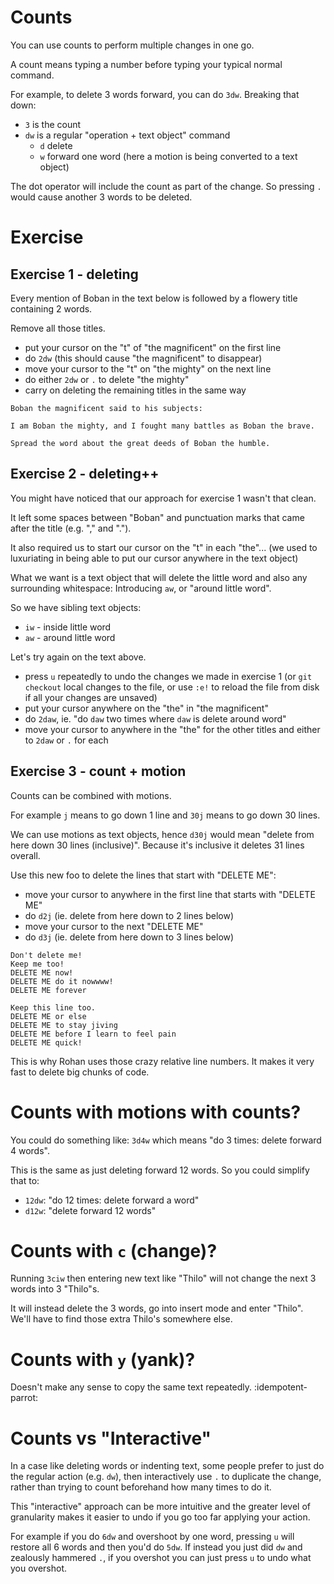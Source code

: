 # Counts

You can use counts to perform multiple changes in one go.

A count means typing a number before typing your typical normal command.

For example, to delete 3 words forward, you can do `3dw`. Breaking that down:

- `3` is the count
- `dw` is a regular "operation + text object" command
    - `d` delete
    - `w` forward one word (here a motion is being converted to a text object)

The dot operator will include the count as part of the change. So pressing `.` would cause another 3 words to be deleted.

# Exercise

## Exercise 1 - deleting

Every mention of Boban in the text below is followed by a flowery title containing 2 words.

Remove all those titles.

- put your cursor on the "t" of "the magnificent" on the first line
- do `2dw` (this should cause "the magnificent" to disappear)
- move your cursor to the "t" on "the mighty" on the next line
- do either `2dw` or `.` to delete "the mighty"
- carry on deleting the remaining titles in the same way 

```
Boban the magnificent said to his subjects:

I am Boban the mighty, and I fought many battles as Boban the brave.

Spread the word about the great deeds of Boban the humble.
```

## Exercise 2 - deleting++

You might have noticed that our approach for exercise 1 wasn't that clean.

It left some spaces between "Boban" and punctuation marks that came after the title (e.g. "," and ".").

It also required us to start our cursor on the "t" in each "the"...
(we used to luxuriating in being able to put our cursor anywhere in the text object)

What we want is a text object that will delete the little word and also any surrounding whitespace:
Introducing `aw`, or "around little word".

So we have sibling text objects:

- `iw` - inside little word
- `aw` - around little word

Let's try again on the text above.

- press `u` repeatedly to undo the changes we made in exercise 1
(or `git checkout` local changes to the file, or use `:e!` to reload the file from disk if all your changes are unsaved)
- put your cursor anywhere on the "the" in "the magnificent"
- do `2daw`, ie. "do `daw` two times where `daw` is delete around word"
- move your cursor to anywhere in the "the" for the other titles and either to `2daw` or `.` for each

## Exercise 3 - count + motion

Counts can be combined with motions.

For example `j` means to go down 1 line and `30j` means to go down 30 lines.

We can use motions as text objects, hence `d30j` would mean "delete from here down 30 lines (inclusive)".
Because it's inclusive it deletes 31 lines overall.

Use this new foo to delete the lines that start with "DELETE ME":

- move your cursor to anywhere in the first line that starts with "DELETE ME"
- do `d2j` (ie. delete from here down to 2 lines below)
- move your cursor to the next "DELETE ME"
- do `d3j` (ie. delete from here down to 3 lines below)

```
Don't delete me!
Keep me too!
DELETE ME now!
DELETE ME do it nowwww!
DELETE ME forever

Keep this line too.
DELETE ME or else
DELETE ME to stay jiving
DELETE ME before I learn to feel pain
DELETE ME quick!
```

This is why Rohan uses those crazy relative line numbers. It makes it very fast to delete big chunks of code.

# Counts with motions with counts?

You could do something like: `3d4w` which means "do 3 times: delete forward 4 words".

This is the same as just deleting forward 12 words. So you could simplify that to:

- `12dw`: "do 12 times: delete forward a word"
- `d12w`: "delete forward 12 words"

# Counts with `c` (change)?

Running `3ciw` then entering new text like "Thilo" will not change the next 3 words into 3 "Thilo"s.

It will instead delete the 3 words, go into insert mode and enter "Thilo". We'll have to find those extra Thilo's somewhere else.

# Counts with `y` (yank)?

Doesn't make any sense to copy the same text repeatedly. :idempotent-parrot:

# Counts vs "Interactive"

In a case like deleting words or indenting text, some people prefer to just do the regular action (e.g. `dw`),
then interactively use `.` to duplicate the change, rather than trying to count beforehand how many times to do it. 

This "interactive" approach can be more intuitive and the greater level of granularity makes it easier to undo
if you go too far applying your action.

For example if you do `6dw` and overshoot by one word, pressing `u` will restore all 6 words and then you'd do `5dw`.
If instead you just did `dw` and zealously hammered `.`, if you overshot you can just press `u` to undo what you overshot.
